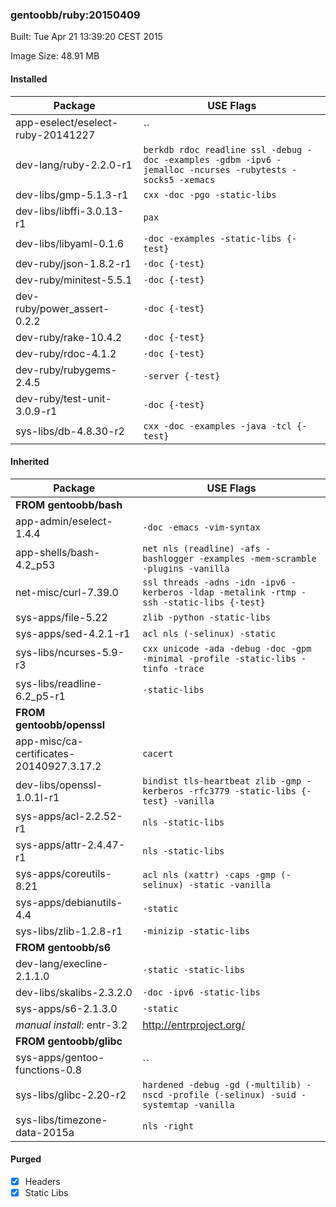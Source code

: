 ### gentoobb/ruby:20150409
Built: Tue Apr 21 13:39:20 CEST 2015

Image Size: 48.91 MB
#### Installed
Package | USE Flags
--------|----------
app-eselect/eselect-ruby-20141227 | ``
dev-lang/ruby-2.2.0-r1 | `berkdb rdoc readline ssl -debug -doc -examples -gdbm -ipv6 -jemalloc -ncurses -rubytests -socks5 -xemacs`
dev-libs/gmp-5.1.3-r1 | `cxx -doc -pgo -static-libs`
dev-libs/libffi-3.0.13-r1 | `pax`
dev-libs/libyaml-0.1.6 | `-doc -examples -static-libs {-test}`
dev-ruby/json-1.8.2-r1 | `-doc {-test}`
dev-ruby/minitest-5.5.1 | `-doc {-test}`
dev-ruby/power_assert-0.2.2 | `-doc {-test}`
dev-ruby/rake-10.4.2 | `-doc {-test}`
dev-ruby/rdoc-4.1.2 | `-doc {-test}`
dev-ruby/rubygems-2.4.5 | `-server {-test}`
dev-ruby/test-unit-3.0.9-r1 | `-doc {-test}`
sys-libs/db-4.8.30-r2 | `cxx -doc -examples -java -tcl {-test}`
#### Inherited
Package | USE Flags
--------|----------
**FROM gentoobb/bash** |
app-admin/eselect-1.4.4 | `-doc -emacs -vim-syntax`
app-shells/bash-4.2_p53 | `net nls (readline) -afs -bashlogger -examples -mem-scramble -plugins -vanilla`
net-misc/curl-7.39.0 | `ssl threads -adns -idn -ipv6 -kerberos -ldap -metalink -rtmp -ssh -static-libs {-test}`
sys-apps/file-5.22 | `zlib -python -static-libs`
sys-apps/sed-4.2.1-r1 | `acl nls (-selinux) -static`
sys-libs/ncurses-5.9-r3 | `cxx unicode -ada -debug -doc -gpm -minimal -profile -static-libs -tinfo -trace`
sys-libs/readline-6.2_p5-r1 | `-static-libs`
**FROM gentoobb/openssl** |
app-misc/ca-certificates-20140927.3.17.2 | `cacert`
dev-libs/openssl-1.0.1l-r1 | `bindist tls-heartbeat zlib -gmp -kerberos -rfc3779 -static-libs {-test} -vanilla`
sys-apps/acl-2.2.52-r1 | `nls -static-libs`
sys-apps/attr-2.4.47-r1 | `nls -static-libs`
sys-apps/coreutils-8.21 | `acl nls (xattr) -caps -gmp (-selinux) -static -vanilla`
sys-apps/debianutils-4.4 | `-static`
sys-libs/zlib-1.2.8-r1 | `-minizip -static-libs`
**FROM gentoobb/s6** |
dev-lang/execline-2.1.1.0 | `-static -static-libs`
dev-libs/skalibs-2.3.2.0 | `-doc -ipv6 -static-libs`
sys-apps/s6-2.1.3.0 | `-static`
*manual install*: entr-3.2 | http://entrproject.org/
**FROM gentoobb/glibc** |
sys-apps/gentoo-functions-0.8 | ``
sys-libs/glibc-2.20-r2 | `hardened -debug -gd (-multilib) -nscd -profile (-selinux) -suid -systemtap -vanilla`
sys-libs/timezone-data-2015a | `nls -right`
#### Purged
- [x] Headers
- [x] Static Libs

